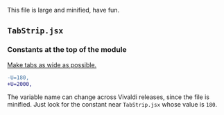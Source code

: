 This file is large and minified, have fun.

## `TabStrip.jsx`

### Constants at the top of the module
[Make tabs as wide as possible.](https://gist.github.com/Aldaviva/39e4472ab7a5ee50473de74df826d928)

```diff
-U=180,
+U=2000,
```
The variable name can change across Vivaldi releases, since the file is minified. Just look for the constant near `TabStrip.jsx` whose value is `180`.